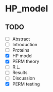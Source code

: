 # HP_model

## TODO
- [ ] Abstract
- [ ] Introduction
- [ ] Proteins
- [x] HP model
- [x] PERM theory
- [ ] R.L.
- [ ] Results
- [ ] Discussion
- [x] PERM testing